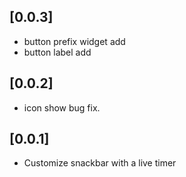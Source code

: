 ## [0.0.3]

* button prefix widget add
* button label add
## [0.0.2]

* icon show bug fix.
## [0.0.1]

* Customize snackbar with a live timer